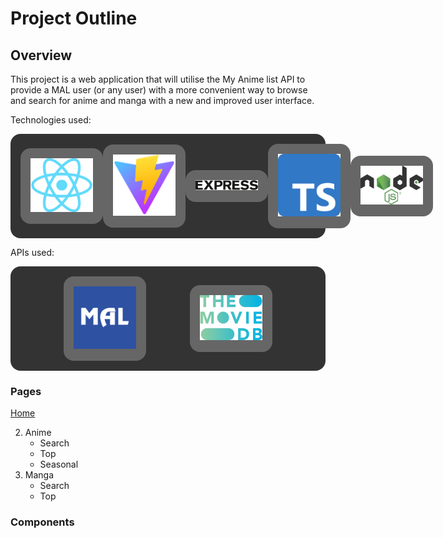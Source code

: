 
# Project Outline

## Overview
This project is a web application that will utilise the My Anime list API to provide a MAL user (or any user) with a more convenient way to browse and search for anime and manga with a new and improved user interface.

Technologies used:
<ul style="display: flex; flex-direction: row; justify-content: space-evenly; background-color: #333; padding: 1rem; border-radius: 1rem;">
    <li style="list-style: none; margin: auto 0; background-color: #666; padding: 1rem; border-radius: 1rem;"> 
        <a href="https://reactjs.org/">
            <img src="./readme_media/react-logo.png" style="max-width: 100px" alt="react logo."/>
        </a> 
    </li>
    <li style="list-style: none; margin: auto 0; background-color: #666; padding: 1rem; border-radius: 1rem;"> 
        <a href="https://vitejs.dev/">
            <img src="./readme_media/vite-logo.png" style="max-width: 100px" alt="vite logo."/>
        </a> 
    </li>
    <li style="list-style: none; margin: auto 0; background-color: #666; padding: 1rem; border-radius: 1rem;"> 
        <a href="https://expressjs.com/">
            <img src="./readme_media/express-logo.png" style="max-width: 100px" alt="express-js logo."/>
        </a> 
    </li>
    <li style="list-style: none; margin: auto 0; background-color: #666; padding: 1rem; border-radius: 1rem;"> 
        <a href="https://www.typescriptlang.org/">
            <img src="./readme_media/ts-logo.png" style="max-width: 100px" alt="typescript logo."/>
        </a> 
    </li>
    <li style="list-style: none; margin: auto 0; background-color: #666; padding: 1rem; border-radius: 1rem;"> 
        <a href="https://nodejs.org/en/">
            <img src="./readme_media/node-logo.png" style="max-width: 100px" alt="node-js logo."/>
        </a> 
    </li>
</ul>


APIs used:

<ul style="display: flex; flex-direction: row; justify-content: space-evenly; background-color: #333; padding: 1rem; border-radius: 1rem;">
    <li style="list-style: none; margin: auto 0; background-color: #666; padding: 1rem; border-radius: 1rem;"> 
        <a href="https://myanimelist.net/apiconfig/references/api/v2" alt="My Anime List API link.">
            <img src="./readme_media/mal-logo.png" style="max-width: 100px"/>
        </a> 
    </li>
    <li style="list-style: none; margin: auto 0; background-color: #666; padding: 1rem; border-radius: 1rem;"> 
        <a href="https://developers.themoviedb.org/3/getting-started/introduction/">
            <img src="./readme_media/tmbd-logo.png" style="max-width: 100px" alt="The Movie Database logo."/>
        </a> 
    </li>
</ul>

### Pages

<!-- linke to pretty-mal.muggridge.dev/home -->

[Home](https://pretty-mal.muggridge.dev/home)

2. Anime
    - Search
    - Top
    - Seasonal
3. Manga
    - Search
    - Top

### Components